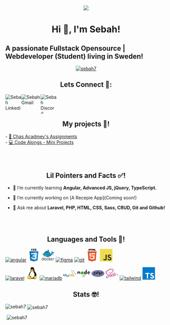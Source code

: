 <div id="header" align="center">
<img src="https://media1.giphy.com/media/v1.Y2lkPTc5MGI3NjExeno0bm16Z3Uyb2VvNDF2NXFkcXJsMjg2a3Vsb3Rta2huaHZ6cmduZSZlcD12MV9pbnRlcm5hbF9naWZfYnlfaWQmY3Q9Zw/HzPtbOKyBoBFsK4hyc/giphy.gif" width="200"/>

<h1 align="center">Hi 👋, I'm Sebah!</h1>
<h2 align="left">A passionate Fullstack Opensource | Webdeveloper (Student) living in Sweden!</h2>

<p align="center"><a href="https://github.com/ryo-ma/github-profile-trophy"><img src="https://github-profile-trophy.vercel.app/?username=sebah7&theme=onedark" alt="sebah7"/></a></p>

<h2 align="center">Lets Connect 🤝:</h2>
<p align="left">
<a href="https://linkedin.com/in/sebah-ismail-abubeker-361633bb/" target="blank">
<img align="left" src="https://github.com/Sebah7/Sebah7/assets/125797927/5cfafb51-51ff-4f4c-9e21-3b0e4b7298b1" alt="Sebah Linkedin" height="50" width="50" /></a>
<a href="mailto:sebahisamil21@gmail.com" target="blank">
<img align="left" src="https://github.com/Sebah7/Sebah7/assets/125797927/8ad5a87c-6f64-4875-875f-53f919a05b41" alt="Sebah Gmail" height="60" width="60"/></a>
<a href="https://discord.gg/straw_hat_seb" target="blank">
<img align="left" src="https://github.com/Sebah7/Sebah7/assets/125797927/db5da890-f8ee-49ca-9ca0-2ab6363ab34f" alt="Sebah Discord" height="60" width="50"/></a>
</p>
</div>

<br><br><br>

  <h2 align="center"> My projects 🔗! </h2>
 - <a align="left" href="https://github.com/stars/Sebah7/lists/school-assignments">🎒 Chas Acadmey's Assignments</a>
   <br>
- <a align="left" href="https://github.com/stars/Sebah7/lists/code-alongs-mini-projects">💻 Code Alongs - Mini Projects</a>

<br><br>
  <h2 align="center"> Lil Pointers and Facts ✅! </h2>

- 🌱 I’m currently learning **Angular, Advanced JS, jQuery, TypeScript.**

- 🔭 I’m currently working on [A Recepie App](Coming soon!)

- 💬 Ask me about **Laravel, PHP, HTML, CSS, Sass, CRUD, Git and Github!**

<br><br>

<h2 align="center">Languages and Tools 🌠!</h2>
<p align="left"> 
<a href="https://angular.io" target="_blank" rel="noreferrer"><img src="https://angular.io/assets/images/logos/angular/angular.svg" alt="angular" width="40" height="40"/></a>
<a href="https://www.w3schools.com/css/" target="_blank" rel="noreferrer"><img src="https://raw.githubusercontent.com/devicons/devicon/master/icons/css3/css3-original-wordmark.svg" alt="css3" width="40" height="40"/></a> 
<a href="https://www.docker.com/" target="_blank" rel="noreferrer"><img src="https://raw.githubusercontent.com/devicons/devicon/master/icons/docker/docker-original-wordmark.svg" alt="docker" width="40" height="40"/></a> 
<a href="https://www.figma.com/" target="_blank" rel="noreferrer"><img src="https://www.vectorlogo.zone/logos/figma/figma-icon.svg" alt="figma" width="40" height="40"/></a> 
<a href="https://git-scm.com/" target="_blank" rel="noreferrer"><img src="https://www.vectorlogo.zone/logos/git-scm/git-scm-icon.svg" alt="git" width="40" height="40"/></a> 
<a href="https://www.w3.org/html/" target="_blank" rel="noreferrer"><img src="https://raw.githubusercontent.com/devicons/devicon/master/icons/html5/html5-original-wordmark.svg" alt="html5" width="40" height="40"/></a> 
<a href="https://developer.mozilla.org/en-US/docs/Web/JavaScript" target="_blank" rel="noreferrer"><img src="https://raw.githubusercontent.com/devicons/devicon/master/icons/javascript/javascript-original.svg" alt="javascript" width="40" height="40"/></a> 
</p>
<p align="left">
<a href="https://laravel.com/" target="_blank" rel="noreferrer"><img src="https://www.vectorlogo.zone/logos/laravel/laravel-icon.svg" alt="laravel" width="40" height="40"/></a> 
<a href="https://www.linux.org/" target="_blank" rel="noreferrer"><img src="https://raw.githubusercontent.com/devicons/devicon/master/icons/linux/linux-original.svg" alt="linux" width="40" height="40"/></a> 
<a href="https://mariadb.org/" target="_blank" rel="noreferrer"><img src="https://www.vectorlogo.zone/logos/mariadb/mariadb-icon.svg" alt="mariadb" width="40" height="40"/></a> 
<a href="https://www.mysql.com/" target="_blank" rel="noreferrer"><img src="https://raw.githubusercontent.com/devicons/devicon/master/icons/mysql/mysql-original-wordmark.svg" alt="mysql" width="40" height="40"/></a> 
<a href="https://nodejs.org" target="_blank" rel="noreferrer"><img src="https://raw.githubusercontent.com/devicons/devicon/master/icons/nodejs/nodejs-original-wordmark.svg" alt="nodejs" width="40" height="40"/></a> 
<a href="https://www.php.net" target="_blank" rel="noreferrer"><img src="https://raw.githubusercontent.com/devicons/devicon/master/icons/php/php-original.svg" alt="php" width="40" height="40"/></a> 
<a href="https://sass-lang.com" target="_blank" rel="noreferrer"><img src="https://raw.githubusercontent.com/devicons/devicon/master/icons/sass/sass-original.svg" alt="sass" width="40" height="40"/></a> 
<a href="https://tailwindcss.com/" target="_blank" rel="noreferrer"><img src="https://www.vectorlogo.zone/logos/tailwindcss/tailwindcss-icon.svg" alt="tailwind" width="40" height="40"/></a> 
<a href="https://www.typescriptlang.org/" target="_blank" rel="noreferrer"><img src="https://raw.githubusercontent.com/devicons/devicon/master/icons/typescript/typescript-original.svg" alt="typescript" width="40" height="40"/></a>
</p>

<h2 align="center">Stats 🤓!</h2>

<p><img align="left" src="https://github-readme-stats.vercel.app/api/top-langs?username=sebah7&show_icons=true&locale=en&theme=github_dark" alt="sebah7" /></p>
<p>&nbsp;<img align="center" src="https://github-readme-streak-stats.herokuapp.com/?user=sebah7&show_icons=true&locale=en&theme=github_dark" alt="sebah7" /></p>
<p>&nbsp;<img align="center" src="https://github-readme-stats.vercel.app/api?username=sebah7&show_icons=true&locale=en&theme=github_dark" alt="sebah7" /></p>
